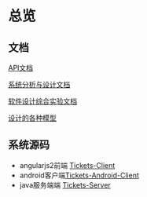 # 总览

## 文档

[API文档](API-description.mdown)

[系统分析与设计文档](./docs)

[软件设计综合实验文档](./软件设计综合实验文档)

[设计的各种模型](./models)

## 系统源码

- angularjs2前端 [Tickets-Client](https://github.com/OldDriversTeam/Tickets-Client)
- android客户端[Tickets-Android-Client](https://github.com/OldDriversTeam/Tickets-Android-Client)
- java服务端端 [Tickets-Server](https://github.com/OldDriversTeam/Tickets-Server)

